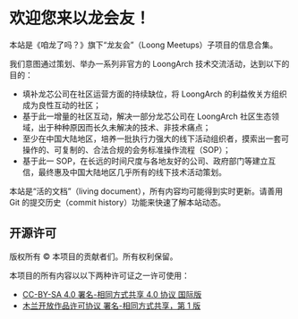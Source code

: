 # 欢迎您来以龙会友！

本站是《咱龙了吗？》旗下“龙友会”（Loong Meetups）子项目的信息合集。

我们意图通过策划、举办一系列非官方的 LoongArch 技术交流活动，达到以下的目的：

* 填补龙芯公司在社区运营方面的持续缺位，将 LoongArch 的利益攸关方组织成为良性互动的社区；
* 基于此一增量的社区互动，解决一部分龙芯公司在 LoongArch 社区生态领域，出于种种原因而长久未解决的技术、非技术痛点；
* 至少在中国大陆地区，培养一批执行力强大的线下活动组织者，摸索出一套可操作的、可复制的、合法合规的会务标准操作流程（SOP）；
* 基于此一 SOP，在长远的时间尺度与各地友好的公司、政府部门等建立互信，最终惠及中国大陆地区几乎所有的线下技术活动策划。

本站是“活的文档”（living document），所有内容均可能得到实时更新。请善用
Git 的提交历史（commit history）功能来快速了解本站动态。

## 开源许可

版权所有 &copy; 本项目的贡献者们。所有权利保留。

本项目的所有内容以以下两种许可证之一许可使用：

* [CC-BY-SA 4.0 署名-相同方式共享 4.0 协议 国际版][CC-BY-SA-4.0]
* [木兰开放作品许可协议 署名-相同方式共享，第 1 版][MulanOWL-BY-SA-1.0]

[CC-BY-SA-4.0]: https://creativecommons.org/licenses/by-sa/4.0/
[MulanOWL-BY-SA-1.0]: https://license.coscl.org.cn/MulanOWLBYSAv1
